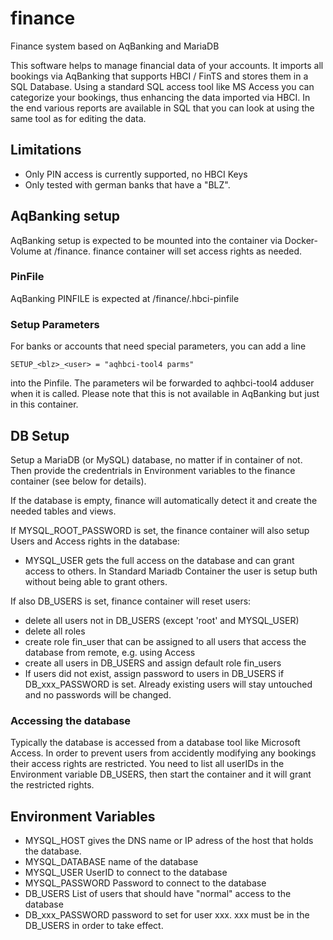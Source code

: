 # finance
Finance system based on AqBanking and MariaDB

This software helps to manage financial data of your accounts. It imports all bookings via AqBanking 
that supports HBCI / FinTS and stores them in a SQL Database. Using a standard SQL access tool like MS Access
you can categorize your bookings, thus enhancing the data imported via HBCI.
In the end various reports are available in SQL that you can look at using the same tool as for editing
the data.

## Limitations
* Only PIN access is currently supported, no HBCI Keys
* Only tested with german banks that have a "BLZ". 

## AqBanking setup
AqBanking setup is expected to be mounted into the container via Docker-Volume at /finance. finance container
will set access rights as needed.
### PinFile
AqBanking PINFILE is expected at /finance/.hbci-pinfile
### Setup Parameters
For banks or accounts that need special parameters, you can add a line 
```
SETUP_<blz>_<user> = "aqhbci-tool4 parms"
```
into the Pinfile. The parameters wil be forwarded to aqhbci-tool4 adduser when it is called.
Please note that this is not available in AqBanking but just in this container.  
 

## DB Setup
Setup a MariaDB (or MySQL) database, no matter if in container of not. 
Then provide the credentrials in Environment variables to the finance container (see below for details).

If the database is empty, finance will automatically detect it and create the needed tables and views.

If MYSQL_ROOT_PASSWORD is set, the finance container will also setup Users and Access rights in the database:
* MYSQL_USER gets the full access on the database and can grant access to others.
  In Standard Mariadb Container the user is setup buth without being able to grant others.
  
If also DB_USERS is set, finance container will reset users:
* delete all users not in DB_USERS (except 'root' and MYSQL_USER)
* delete all roles
* create role fin_user that can be assigned to all users that access the database
  from remote, e.g. using Access
* create all users in DB_USERS and assign default role fin_users
* If users did not exist, assign password to users in DB_USERS if DB_xxx_PASSWORD is set. Already existing users 
  will stay untouched and no passwords will be changed.

### Accessing the database
Typically the database is accessed from a database tool like Microsoft Access. In order to prevent users
from accidently modifying any bookings their access rights are restricted. You need to list all userIDs in 
the Environment variable DB_USERS, then start the container and it will grant the restricted rights.

## Environment Variables
* MYSQL_HOST gives the DNS name or IP adress of the host that holds the database.
* MYSQL_DATABASE name of the database
* MYSQL_USER UserID to connect to the database
* MYSQL_PASSWORD Password to connect to the database
* DB_USERS List of users that should have "normal" access to the database
* DB_xxx_PASSWORD password to set for user xxx. xxx must be in the DB_USERS
  in order to take effect.